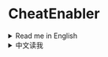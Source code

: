 # CheatEnabler

<details>
<summary>Read me in English</summary>

***Add various cheat functions while disabling abnormal determinants***

## Usage

* Config panel is unified with UXAssist.
* There are also buttons on title screen and planet minimap area to call up the config panel.
* Features:
  * General:
    * Enable Dev Shortcuts (check config panel for usage)
    * Disable Abnormal Checks
    * Unlock techs with key-modifiers (Ctrl/Alt/Shift)
    * Remove all metadata consumption records
    * Remove metadata consumption record in current game
    * Clear metadata flag which bans achievements
    * Assign gamesave to currrnet account
  * Factory:
    * Finish build immediately
    * Architect mode (Infinite buildings)
    * Build without condition
    * No collision
    * Belt signal item generation
      * Count generations as production in statistics
      * Count removals as consumption in statistics
      * Count all raws and intermediates in statistics
      * Belt signal alt format
    * Increase maximum power usage in Logistic Stations and Advanced Mining Machines
      * Logistic Stations: Increased max charging power to 3GW(ILS) and 600MW(PLS) (10x of original)
      * Advanced Mining Machines: Increased max mining speed to 1000%
    * Retrieve/Place items from/to remote planets on logistics control panel
    * Remove space limit between wind turbines and solar panels
    * Wind Turbines do global power coverage
    * Boost power generations for kinds of power generators
  * Planet:
    * Instant hand-craft
    * Infinite Natural Resources
    * Fast Mining
    * Pump Anywhere
    * Terraform without enought soil piles
    * Instant teleport (like that in Sandbox mode)
  * Dyson Sphere:
    * Skip bullet period
    * Skip absorption period
    * Quick absorb
    * Eject anyway
    * Unlock Dyson Sphere max orbit radius
    * Complete Dyson Sphere Shells instantly
    * Buttons for creating illegal Dyson Sphere Shells, you must enable `IllegalDysonShellFunctionsEnabled` of `DysonSphere` section in config to see the last 2 buttons.
      * Generate an illegal dyson shell
      * Keep max production shells and remove others
      * Duplicate shells from that with highest production
  * Mecha/Combat:
    * Mecha and Drones/Fleets invicible
    * Buildings invicible
    * Enable warp without space warpers
    * Teleport to outer space
    * Teleport to selected astronomical

## Notes

* Please upgrade `BepInEx` 5.4.21 or later if using with [BlueprintTweaks](https://dsp.thunderstore.io/package/kremnev8/BlueprintTweaks/) to avoid possible conflicts.
  * You can download [BepInEx here](https://github.com/bepinex/bepinex/releases/latest)(choose x64 edition).
  * If using with r2modman, you can upgrade `BepInEx` by clicking `Settings` -> `Browse profile folder`, then extract downloaded zip to the folder and overwrite existing files.

## CREDITS

* [Dyson Sphere Program](https://store.steampowered.com/app/1366540): The great game
* [BepInEx](https://bepinex.dev/): Base modding framework
* [Multifunction_mod](https://github.com/blacksnipebiu/Multifunction_mod): Some cheat functions

</details>

<details>
<summary>中文读我</summary>

***添加一些作弊功能，同时屏蔽异常检测***

## 使用说明

* 配置面板复用UXAssist
* 标题界面和行星小地图旁也有按钮呼出主面板
* 功能：
  * 常规：
    * 启用开发模式快捷键(使用说明见设置面板)
    * 屏蔽异常检测
    * 使用组合键解锁科技（Ctrl/Alt/Shift）
    * 移除所有元数据消耗记录
    * 移除当前存档的元数据消耗记录
    * 解除当前存档因使用元数据导致的成就限制
    * 将游戏存档绑定给当前账号
  * 工厂：
    * 建造秒完成
    * 建筑师模式(无限建筑)
    * 无条件建造
    * 无碰撞
    * 传送带信号物品生成
      * 统计信息里将生成计算为产物
      * 统计信息里将移除计算为消耗
      * 统计面板中计算所有原材料和中间产物
      * 传送带信号替换格式
    * 提升物流塔和大型采矿机的最大功耗
      * 物流塔：将最大充电功率提高到3GW(星际物流塔)和600MW(行星物流塔)（原来的10倍）
      * 大型采矿机：将最大采矿速度提高到1000%
    * 在物流总控面板上可以从非本地行星取放物品
    * 风力发电机和太阳能板无间距限制
    * 风力涡轮机供电覆盖全球
    * 提升各种发电设备发电量
  * 行星：
    * 快速手动制造
    * 自然资源采集不消耗
    * 高速采集
    * 平地抽水
    * 沙土不够时依然可以整改地形
    * 快速传送(和沙盒模式一样)
  * 戴森球：
    * 跳过子弹阶段
    * 跳过吸收阶段
    * 快速吸收
    * 全球弹射
    * 解锁戴森球最大轨道半径
    * 立即完成戴森壳建造
    * 用于制作仙术戴森壳的按钮，你必须在设置文件里开启`DysonSphere`分类的`IllegalDysonShellFunctionsEnabled`才能看到后面两个按钮
      * 生成单层仙术戴森壳
      * 保留发电量最高的戴森壳并移除其他戴森壳
      * 从发电量最高的壳复制戴森壳
  * 机甲/战斗：
    * 机甲和战斗无人机无敌
    * 建筑无敌
    * 无需空间翘曲器即可曲速飞行
    * 传送到外太空
    * 传送到选定的天体

## 注意事项

* 如果和[BlueprintTweaks](https://dsp.thunderstore.io/package/kremnev8/BlueprintTweaks/)一起使用，请升级`BepInEx`到5.4.21或更高版本，以避免可能的冲突
  * 你可以在[这里](https://github.com/bepinex/bepinex/releases/latest)（选择x64版本）下载`BepInEx`
  * 如果使用r2modman，你可以点击`Settings` -> `Browse profile folder`，然后将下载的zip解压到该文件夹并覆盖现有文件

## 鸣谢

* [戴森球计划](https://store.steampowered.com/app/1366540): 伟大的游戏
* [BepInEx](https://bepinex.dev/): 基础模组框架
* [Multifunction_mod](https://github.com/blacksnipebiu/Multifunction_mod): 一些作弊功能

</details>
